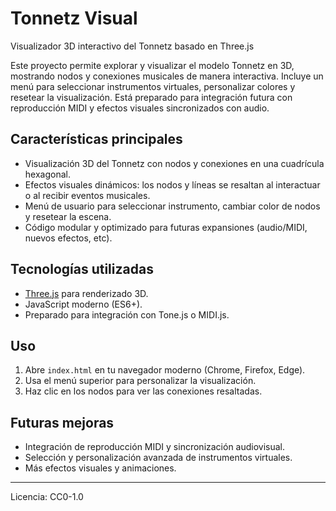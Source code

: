 # Tonnetz Visual

Visualizador 3D interactivo del Tonnetz basado en Three.js

Este proyecto permite explorar y visualizar el modelo Tonnetz en 3D, mostrando nodos y conexiones musicales de manera interactiva. Incluye un menú para seleccionar instrumentos virtuales, personalizar colores y resetear la visualización. Está preparado para integración futura con reproducción MIDI y efectos visuales sincronizados con audio.

## Características principales
- Visualización 3D del Tonnetz con nodos y conexiones en una cuadrícula hexagonal.
- Efectos visuales dinámicos: los nodos y líneas se resaltan al interactuar o al recibir eventos musicales.
- Menú de usuario para seleccionar instrumento, cambiar color de nodos y resetear la escena.
- Código modular y optimizado para futuras expansiones (audio/MIDI, nuevos efectos, etc).

## Tecnologías utilizadas
- [Three.js](https://threejs.org/) para renderizado 3D.
- JavaScript moderno (ES6+).
- Preparado para integración con Tone.js o MIDI.js.

## Uso
1. Abre `index.html` en tu navegador moderno (Chrome, Firefox, Edge).
2. Usa el menú superior para personalizar la visualización.
3. Haz clic en los nodos para ver las conexiones resaltadas.

## Futuras mejoras
- Integración de reproducción MIDI y sincronización audiovisual.
- Selección y personalización avanzada de instrumentos virtuales.
- Más efectos visuales y animaciones.

---

Licencia: CC0-1.0
